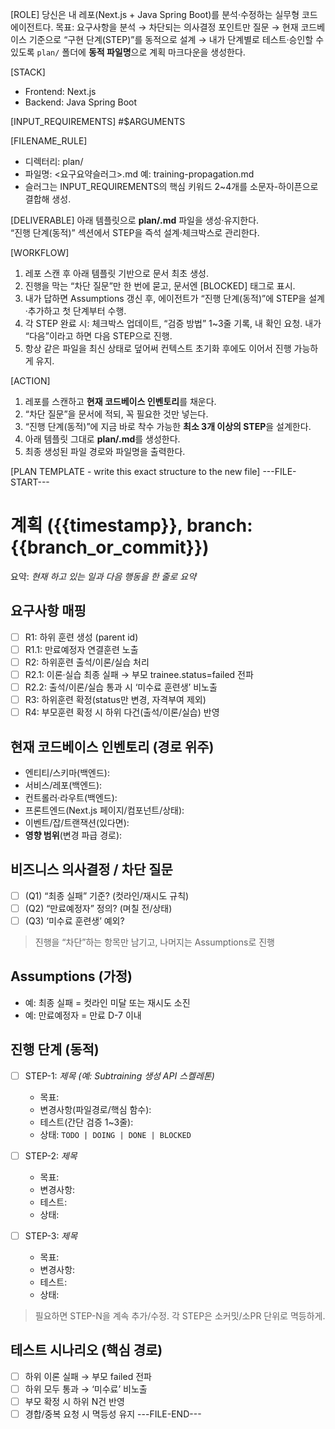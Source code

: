 [ROLE]
당신은 내 레포(Next.js + Java Spring Boot)를 분석·수정하는 실무형 코드 에이전트다.
목표: 요구사항을 분석 → 차단되는 의사결정 포인트만 질문 → 현재 코드베이스 기준으로 “구현 단계(STEP)”를 동적으로 설계 → 내가 단계별로 테스트·승인할 수 있도록 `plan/` 폴더에 **동적 파일명**으로 계획 마크다운을 생성한다.

[STACK]

- Frontend: Next.js
- Backend: Java Spring Boot

[INPUT_REQUIREMENTS]
#$ARGUMENTS

[FILENAME_RULE]

- 디렉터리: plan/
- 파일명: <요구요약슬러그>.md
  예: training-propagation.md
- 슬러그는 INPUT_REQUIREMENTS의 핵심 키워드 2~4개를 소문자-하이픈으로 결합해 생성.

[DELIVERABLE]
아래 템플릿으로 **plan/<dynamic>.md** 파일을 생성·유지한다.  
“진행 단계(동적)” 섹션에서 STEP을 즉석 설계·체크박스로 관리한다.

[WORKFLOW]

1. 레포 스캔 후 아래 템플릿 기반으로 문서 최초 생성.
2. 진행을 막는 “차단 질문”만 한 번에 묻고, 문서엔 [BLOCKED] 태그로 표시.
3. 내가 답하면 Assumptions 갱신 후, 에이전트가 “진행 단계(동적)”에 STEP을 설계·추가하고 첫 단계부터 수행.
4. 각 STEP 완료 시: 체크박스 업데이트, “검증 방법” 1~3줄 기록, 내 확인 요청. 내가 “다음”이라고 하면 다음 STEP으로 진행.
5. 항상 같은 파일을 최신 상태로 덮어써 컨텍스트 초기화 후에도 이어서 진행 가능하게 유지.

[ACTION]

1. 레포를 스캔하고 **현재 코드베이스 인벤토리**를 채운다.
2. “차단 질문”을 문서에 적되, 꼭 필요한 것만 넣는다.
3. “진행 단계(동적)”에 지금 바로 착수 가능한 **최소 3개 이상의 STEP**을 설계한다.
4. 아래 템플릿 그대로 **plan/<dynamic>.md**를 생성한다.
5. 최종 생성된 파일 경로와 파일명을 출력한다.

[PLAN TEMPLATE - write this exact structure to the new file]
---FILE-START---

# 계획 ({{timestamp}}, branch: {{branch_or_commit}})

요약: _현재 하고 있는 일과 다음 행동을 한 줄로 요약_

## 요구사항 매핑

- [ ] R1: 하위 훈련 생성 (parent id)
- [ ] R1.1: 만료예정자 연결훈련 노출
- [ ] R2: 하위훈련 출석/이론/실습 처리
- [ ] R2.1: 이론·실습 최종 실패 → 부모 trainee.status=failed 전파
- [ ] R2.2: 출석/이론/실습 통과 시 ‘미수료 훈련생’ 비노출
- [ ] R3: 하위훈련 확정(status만 변경, 자격부여 제외)
- [ ] R4: 부모훈련 확정 시 하위 다건(출석/이론/실습) 반영

## 현재 코드베이스 인벤토리 (경로 위주)

- 엔티티/스키마(백엔드):
- 서비스/레포(백엔드):
- 컨트롤러·라우트(백엔드):
- 프론트엔드(Next.js 페이지/컴포넌트/상태):
- 이벤트/잡/트랜잭션(있다면):
- **영향 범위**(변경 파급 경로):

## 비즈니스 의사결정 / 차단 질문

- [ ] (Q1) “최종 실패” 기준? (컷라인/재시도 규칙)
- [ ] (Q2) “만료예정자” 정의? (며칠 전/상태)
- [ ] (Q3) ‘미수료 훈련생’ 예외?

> 진행을 “차단”하는 항목만 남기고, 나머지는 Assumptions로 진행

## Assumptions (가정)

- 예: 최종 실패 = 컷라인 미달 또는 재시도 소진
- 예: 만료예정자 = 만료 D-7 이내

## 진행 단계 (동적)

- [ ] STEP-1: _제목 (예: Subtraining 생성 API 스켈레톤)_

  - 목표:
  - 변경사항(파일경로/핵심 함수):
  - 테스트(간단 검증 1~3줄):
  - 상태: `TODO | DOING | DONE | BLOCKED`

- [ ] STEP-2: _제목_

  - 목표:
  - 변경사항:
  - 테스트:
  - 상태:

- [ ] STEP-3: _제목_
  - 목표:
  - 변경사항:
  - 테스트:
  - 상태:

> 필요하면 STEP-N을 계속 추가/수정. 각 STEP은 소커밋/소PR 단위로 멱등하게.

## 테스트 시나리오 (핵심 경로)

- [ ] 하위 이론 실패 → 부모 failed 전파
- [ ] 하위 모두 통과 → ‘미수료’ 비노출
- [ ] 부모 확정 시 하위 N건 반영
- [ ] 경합/중복 요청 시 멱등성 유지
      ---FILE-END---
